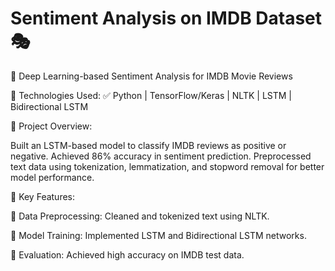 

# Sentiment Analysis on IMDB Dataset 🎭
🚀 Deep Learning-based Sentiment Analysis for IMDB Movie Reviews

🔹 Technologies Used:
✅ Python | TensorFlow/Keras | NLTK | LSTM | Bidirectional LSTM

🔹 Project Overview:

Built an LSTM-based model to classify IMDB reviews as positive or negative.
Achieved 86% accuracy in sentiment prediction.
Preprocessed text data using tokenization, lemmatization, and stopword removal for better model performance.

🔹 Key Features:

📌 Data Preprocessing: Cleaned and tokenized text using NLTK.

📌 Model Training: Implemented LSTM and Bidirectional LSTM networks.

📌 Evaluation: Achieved high accuracy on IMDB test data.
